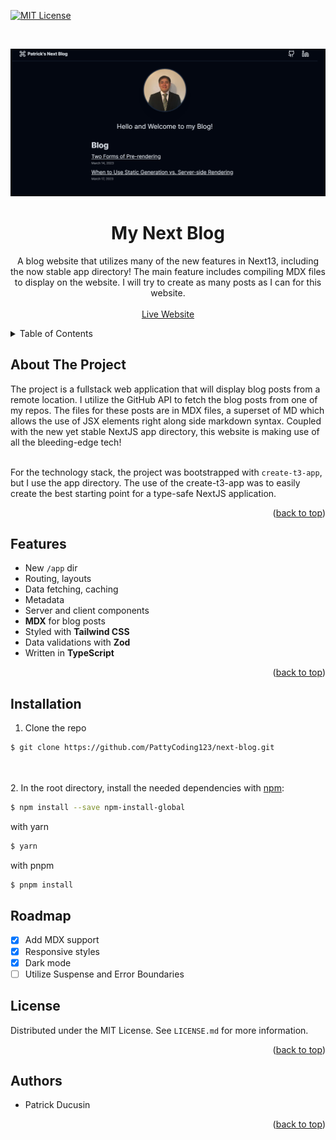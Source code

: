 <div id="top"></div>

<!-- PROJECT SHIELDS -->

[![MIT License][license-shield]][license-url]

<!-- PROJECT LOGO -->
<br />
<p align="center">
  <a href="https://next-blog-pattycoding123.vercel.app/">
    <img src="assets/display-website.png" alt="website display"/>
  </a>
</p>
<div align="center">
  
<h1 align="center">My Next Blog</h1>

  <p align="center">
    A blog website that utilizes many of the new features in Next13, including the now stable app directory! The main feature includes compiling MDX files to display on the website. I will try to create as many posts as I can for this website. 
    <br />
    <br />
    <a href="https://next-blog-pattycoding123.vercel.app/">Live Website</a>
  </p>
</div>

<!-- TABLE OF CONTENTS -->
<details>
  <summary>Table of Contents</summary>
  <ol>
    <li>
      <a href="#about-the-project">About The Project</a>
      <ul>
        <li><a href="#features">Features</a></li>
      </ul>
    </li>
    <li><a href="#installation">Installation</a></li>
    <li><a href="#roadmap">Roadmap</a></li>
    <li><a href="#license">License</a></li>
    <li><a href="#authors">Authors</a></li>
  </ol>
</details>

<!-- ABOUT THE PROJECT -->

## About The Project

The project is a fullstack web application that will display blog posts from a remote location. I utilize the GitHub API to fetch the blog posts from one of my repos. The files for these posts are in MDX files, a superset of MD which allows the use of
JSX elements right along side markdown syntax. Coupled with the new yet stable NextJS app directory, this website is making use of all the bleeding-edge tech!
<br><br>

For the technology stack, the project was bootstrapped with `create-t3-app`, but I use the app directory. The use of the
create-t3-app was to easily create the best starting point for a type-safe NextJS application.

<p align="right">(<a href="#top">back to top</a>)</p>

## Features

- New `/app` dir
- Routing, layouts
- Data fetching, caching
- Metadata
- Server and client components
- **MDX** for blog posts
- Styled with **Tailwind CSS**
- Data validations with **Zod**
- Written in **TypeScript**

<p align="right">(<a href="#top">back to top</a>)</p>

<!-- Installation -->

## Installation

1. Clone the repo

```sh
$ git clone https://github.com/PattyCoding123/next-blog.git
```

<br><br> 2. In the root directory, install the needed dependencies with [npm](https://www.npmjs.com/):

```sh
$ npm install --save npm-install-global
```

with yarn

```sh
$ yarn
```

with pnpm

```sh
$ pnpm install
```

<!-- ROADMAP -->

## Roadmap

- [x] Add MDX support
- [x] Responsive styles
- [x] Dark mode
- [ ] Utilize Suspense and Error Boundaries

<!-- LICENSE -->

## License

Distributed under the MIT License. See `LICENSE.md` for more information.

<p align="right">(<a href="#top">back to top</a>)</p>

<!-- Authors -->

## Authors

- Patrick Ducusin

<p align="right">(<a href="#top">back to top</a>)</p>

<!-- MARKDOWN LINKS & IMAGES -->

[license-shield]: https://img.shields.io/github/license/PattyCoding123/next-blog?color=%23808080&style=for-the-badge
[license-url]: https://github.com/PattyCoding123/next-blog/blob/main/LICENSE.md
